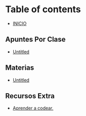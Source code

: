 # Table of contents

* [INICIO](README.md)

## Apuntes Por Clase

* [Untitled](apuntes-por-clase/untitled.md)

## Materias

* [Untitled](materias/untitled.md)

## Recursos Extra

* [Aprender a codear.](recursos-extra/aprender-a-codear..md)

